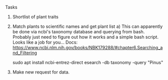 Tasks

1) Shortlist of plant traits
2) Match plants to scientific names and get plant list
    a) This can apparently be done via ncbi's taxonomy database and querying from bash. Probably just need to figure out how it works and a simple bash script. Looks like a job for you... 
    Docs: https://www.ncbi.nlm.nih.gov/books/NBK179288/#chapter6.Searching_and_Filtering

    sudo apt install ncbi-entrez-direct
    esearch -db taxonomy -query "Pinus"

3) Make new request for data. 
